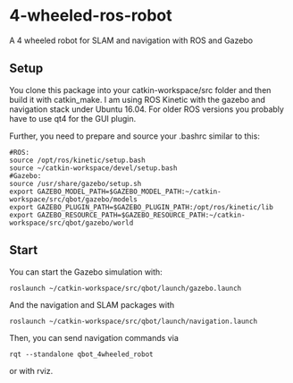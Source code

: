 # 4-wheeled-ros-robot
A 4 wheeled robot for SLAM and navigation with ROS and Gazebo

## Setup
You clone this package into your catkin-workspace/src folder and then build it with catkin_make.
I am using ROS Kinetic with the gazebo and navigation stack under Ubuntu 16.04. For older ROS versions you probably have to use qt4 for the GUI plugin.

Further, you need to prepare and source your .bashrc similar to this:
```
#ROS:
source /opt/ros/kinetic/setup.bash
source ~/catkin-workspace/devel/setup.bash
#Gazebo:
source /usr/share/gazebo/setup.sh
export GAZEBO_MODEL_PATH=$GAZEBO_MODEL_PATH:~/catkin-workspace/src/qbot/gazebo/models
export GAZEBO_PLUGIN_PATH=$GAZEBO_PLUGIN_PATH:/opt/ros/kinetic/lib
export GAZEBO_RESOURCE_PATH=$GAZEBO_RESOURCE_PATH:~/catkin-workspace/src/qbot/gazebo/world
```

## Start

You can start the Gazebo simulation with:
```
roslaunch ~/catkin-workspace/src/qbot/launch/gazebo.launch
```
And the navigation and SLAM packages with
```
roslaunch ~/catkin-workspace/src/qbot/launch/navigation.launch
```
Then, you can send navigation commands via
```
rqt --standalone qbot_4wheeled_robot
```
or with rviz.

